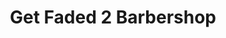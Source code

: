 ---
title: "Get Faded 2 Barbershop"
url: /virginia-beach/get-faded-2-barbershop/
shop: hairdresser
---